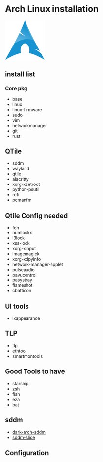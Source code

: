# Arch Linux installation

![arch](../icons/archlinux-icon.svg)

## install list

### Core pkg

- base
- linux
- linux-firmware
- sudo
- vim
- networkmanager
- git
- rust

## QTile

- sddm
- wayland
- qtile
- alacritty
- xorg-xsetroot
- python-psutil
- rofi
- pcmanfm

## Qtile Config needed

- feh
- numlockx
- i3lock
- xss-lock
- xorg-xinput
- imagemagick
- xorg-xdpyinfo
- network-manager-applet
- pulseaudio
- pavucontrol
- pasystray
- flameshot
- cbatticon

## UI tools

- lxappearance

## TLP

- tlp
- ethtool
- smartmontools

## Good Tools to have

- starship
- zsh
- fish
- eza
- bat

## sddm

- [dark-arch-sddm](https://github.com/simonesestito/dark-arch-sddm)
- [sddm-slice](https://github.com/EricKotato/sddm-slice)

## Configuration
